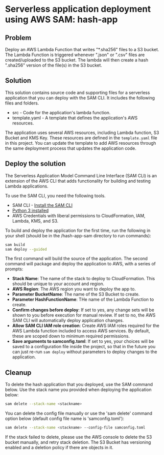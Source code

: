 # Serverless application deployment using AWS SAM: hash-app

## Problem

Deploy an AWS Lambda Function that writes "*.sha256" files to a S3 bucket. The Lambda Function is triggered whenever ".json" or ".csv" files are created/uploaded to the S3 bucket. The lambda will then create a hash ".sha256" version of the file(s) in the S3 bucket.

## Solution

This solution contains source code and supporting files for a serverless application that you can deploy with the SAM CLI. It includes the following files and folders.

- src - Code for the application's lambda function.
- template.yaml - A template that defines the application's AWS resources.

The application uses several AWS resources, including Lambda function, S3 Bucket and KMS Key. These resources are defined in the `template.yaml` file in this project. You can update the template to add AWS resources through the same deployment process that updates the application code.


## Deploy the solution

The Serverless Application Model Command Line Interface (SAM CLI) is an extension of the AWS CLI that adds functionality for building and testing Lambda applications. 

To use the SAM CLI, you need the following tools.

* SAM CLI - [Install the SAM CLI](https://docs.aws.amazon.com/serverless-application-model/latest/developerguide/serverless-sam-cli-install.html)
* [Python 3 installed](https://www.python.org/downloads/)
* AWS Credentials with liberal permissions to CloudFormation, IAM, Lambda, KMS, and S3.

To build and deploy the application for the first time, run the following in your shell (should be in the /hash-app-sam directory to run commands):

```bash
sam build
sam deploy --guided
```

The first command will build the source of the application. The second command will package and deploy the application to AWS, with a series of prompts:

* **Stack Name**: The name of the stack to deploy to CloudFormation. This should be unique to your account and region.
* **AWS Region**: The AWS region you want to deploy the app to.
* **Parameter BucketName**: The name of the S3 Bucket to create.
* **Parameter HashFunctionName**: THe name of the Lambda Function to create.
* **Confirm changes before deploy**: If set to yes, any change sets will be shown to you before execution for manual review. If set to no, the AWS SAM CLI will automatically deploy application changes.
* **Allow SAM CLI IAM role creation**: Create AWS IAM roles required for the AWS Lambda function included to access AWS services. By default, these are scoped down to minimum required permissions. 
* **Save arguments to samconfig.toml**: If set to yes, your choices will be saved to a configuration file inside the project, so that in the future you can just re-run `sam deploy` without parameters to deploy changes to the application.


## Cleanup

To delete the hash application that you deployed, use the SAM command below. Use the stack name you provided when deploying the application below:

```bash
sam delete --stack-name <stackname>
```

You can delete the config file manually or use the 'sam delete' command option below (default config file name is 'samconfig.toml'):

```bash
sam delete --stack-name <stackname> --config-file samconfig.toml
```

If the stack failed to delete, please use the AWS console to delete the S3 bucket manually, and retry stack deletion. The S3 Bucket has versioning enabled and a deletion policy if there are objects in it.
